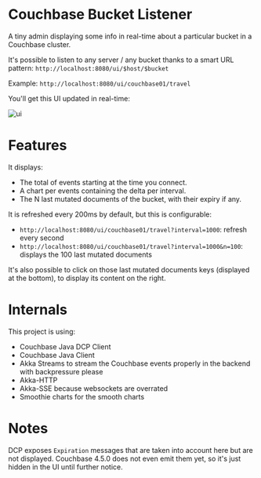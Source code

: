 # Couchbase Bucket Listener

A tiny admin displaying some info in real-time about a particular bucket in a Couchbase cluster.

It's possible to listen to any server / any bucket thanks to a smart URL pattern:
`http://localhost:8080/ui/$host/$bucket`

Example: `http://localhost:8080/ui/couchbase01/travel`

You'll get this UI updated in real-time:

![ui](ui.gif)

# Features

It displays:
- The total of events starting at the time you connect.
- A chart per events containing the delta per interval.
- The N last mutated documents of the bucket, with their expiry if any.

It is refreshed every 200ms by default, but this is configurable:
- `http://localhost:8080/ui/couchbase01/travel?interval=1000`: refresh every second
- `http://localhost:8080/ui/couchbase01/travel?interval=1000&n=100`: displays the 100 last mutated documents
 
It's also possible to click on those last mutated documents keys (displayed at the bottom), to display its content on the right.

# Internals

This project is using:

- Couchbase Java DCP Client
- Couchbase Java Client
- Akka Streams to stream the Couchbase events properly in the backend with backpressure please 
- Akka-HTTP
- Akka-SSE because websockets are overrated
- Smoothie charts for the smooth charts

# Notes

DCP exposes `Expiration` messages that are taken into account here but are not displayed.
Couchbase 4.5.0 does not even emit them yet, so it's just hidden in the UI until further notice.

